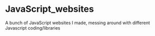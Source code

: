 # JavaScript_websites
A bunch of JavaScript websites I made, messing around with different Javascript coding/libraries
